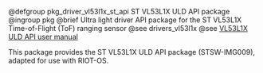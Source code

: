 @defgroup pkg_driver_vl53l1x_st_api ST VL53L1X ULD API package
@ingroup  pkg
@brief    Ultra light driver API package for the ST VL53L1X Time-of-Flight (ToF) ranging sensor
@see      drivers_vl53l1x
@see      [VL53L1X ULD API user manual](https://www.st.com/resource/en/user_manual/um2510-a-guide-to-using-the-vl53l1x-ultra-lite-driver-stmicroelectronics.pdf)

This package provides the ST VL53L1X ULD API package (STSW-IMG009),
adapted for use with RIOT-OS.
